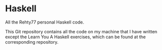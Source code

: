 Haskell
=======

All the Rehty77 personal Haskell code.

This Git repository contains all the code on my machine that I have written except the Learn You A Haskell exercises, which can be found at the corresponding repository.

